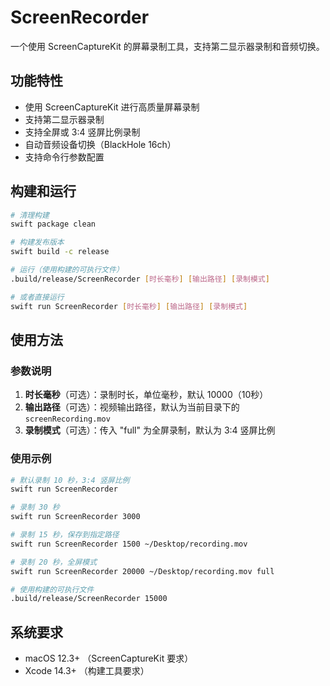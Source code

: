 # ScreenRecorder

一个使用 ScreenCaptureKit 的屏幕录制工具，支持第二显示器录制和音频切换。

## 功能特性

- 使用 ScreenCaptureKit 进行高质量屏幕录制
- 支持第二显示器录制
- 支持全屏或 3:4 竖屏比例录制
- 自动音频设备切换（BlackHole 16ch）
- 支持命令行参数配置

## 构建和运行

```bash
# 清理构建
swift package clean

# 构建发布版本
swift build -c release

# 运行（使用构建的可执行文件）
.build/release/ScreenRecorder [时长毫秒] [输出路径] [录制模式]

# 或者直接运行
swift run ScreenRecorder [时长毫秒] [输出路径] [录制模式]
```

## 使用方法

### 参数说明

1. **时长毫秒**（可选）：录制时长，单位毫秒，默认 10000（10秒）
2. **输出路径**（可选）：视频输出路径，默认为当前目录下的 `screenRecording.mov`
3. **录制模式**（可选）：传入 "full" 为全屏录制，默认为 3:4 竖屏比例

### 使用示例

```bash
# 默认录制 10 秒，3:4 竖屏比例
swift run ScreenRecorder

# 录制 30 秒
swift run ScreenRecorder 3000

# 录制 15 秒，保存到指定路径
swift run ScreenRecorder 1500 ~/Desktop/recording.mov

# 录制 20 秒，全屏模式
swift run ScreenRecorder 20000 ~/Desktop/recording.mov full

# 使用构建的可执行文件
.build/release/ScreenRecorder 15000
```

## 系统要求

- macOS 12.3+ （ScreenCaptureKit 要求）
- Xcode 14.3+ （构建工具要求）
